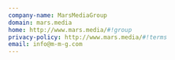 ```yaml
---
company-name: MarsMediaGroup
domain: mars.media
home: http://www.mars.media/#!group
privacy-policy: http://www.mars.media/#!terms
email: info@m-m-g.com
---
```




